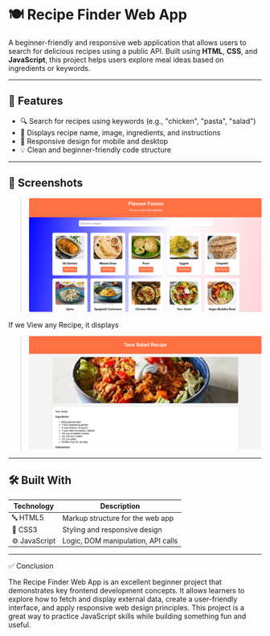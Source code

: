 # 🍽️ Recipe Finder Web App

A beginner-friendly and responsive web application that allows users to search for delicious recipes using a public API. Built using **HTML**, **CSS**, and **JavaScript**, this project helps users explore meal ideas based on ingredients or keywords.

---

## 📌 Features

* 🔍 Search for recipes using keywords (e.g., "chicken", "pasta", "salad")
* 🍲 Displays recipe name, image, ingredients, and instructions
* 📱 Responsive design for mobile and desktop
* 💡 Clean and beginner-friendly code structure

---

## 📸 Screenshots

>![image alt](https://github.com/HarshaRaj165/Recipe_Finder_Using-HTML-CSS-JS/blob/220ec763954abe34b3188d7f0d460026898225d9/Images/Screenshot%202025-07-13%20152851.png)

If we View any Recipe, it displays

>![image alt](https://github.com/HarshaRaj165/Recipe_Finder_Using-HTML-CSS-JS/blob/93446dcf48352d9065bee150da60cf04de206d86/Images/Screenshot%202025-07-13%20153013.png)

---

## 🛠️ Built With

| Technology    | Description                                                  |
| ------------- | ------------------------------------------------------------ |
| 🔤 HTML5      | Markup structure for the web app                             |
| 🎨 CSS3       | Styling and responsive design                                |
| ⚙️ JavaScript | Logic, DOM manipulation, API calls                           |

---

✅ Conclusion

The Recipe Finder Web App is an excellent beginner project that demonstrates key frontend development concepts. It allows learners to explore how to fetch and display external data, create a user-friendly interface, and apply responsive web design principles. This project is a great way to practice JavaScript skills while building something fun and useful.
